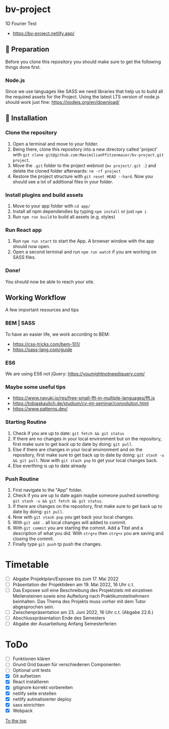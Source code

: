 # bv-project

1D Fourier Test

-   https://bv-project.netlify.app/

## :electric_plug: Preparation

Before you clone this repository you should make sure to get the following things done first.

### Node.js

Since we use languages like SASS we need libraries that help us to build all the required assets for the Project.
Using the latest LTS version of node.js should work just fine: https://nodejs.org/en/download/

## :checkered_flag: Installation

### Clone the repository

1. Open a terminal and move to your folder.
2. Being there, clone this repository into a new directory called 'project' with `git clone git@github.com:MaximilianPfitzenmaier/bv-project.git project`.
3. Move the `.git` folder to the project webroot (`mv project/.git .`) and delete the cloned folder afterwards: `rm -rf project`
4. Restore the project structure with `git reset HEAD --hard`. Now you should see a lot of additional files in your folder.

### Install plugins and build assets

1. Move to your app folder with `cd app/`
2. Install all npm dependendies by typing `npm install` or just `npm i`
3. Run `npm run build` to build all assets (e.g. styles)

### Run React app

1. Run `npm run start` to start the App. A browser window with the app should now open.
2. Open a second terminal and run `npm run watch` if you are working on SASS files.

### Done!

You should now be able to reach your site.

## Working Workflow

A few important resources and tips

### BEM | SASS

To have an easier life, we work according to BEM:

-   https://css-tricks.com/bem-101/
-   https://sass-lang.com/guide

### ES6

We are using ES6 not jQuery:
https://youmightnotneedjquery.com/

### Maybe some useful tips

-   https://www.nayuki.io/res/free-small-fft-in-multiple-languages/fft.js
-   https://tobiaskaulich.de/studium/cv-ml-seminar/convolution.html
-   https://www.patterns.dev/

### Starting Routine

1. Check if you are up to date: `git fetch && git status`
2. If there are no changes in your local environment but on the repository, first make sure to get back up to date by doing: `git pull`.
3. Else if there are changes in your local environment and on the repository, first make sure to get back up to date by doing: `git stash -u && git pull`. Now with `git stash pop` to get your local changes back.
4. Else everthing is up to date already

### Push Routine

1. First navigate to the "App" folder.
2. Check if you are up to date again maybe someone pushed something: `git stash -u && git fetch && git status`.
3. If there are changes on the repository, first make sure to get back up to date by doing: `git pull`.
4. Now with `git stash pop` you get back your local changes.
5. With `git add .` all local changes will added to commit.
6. With `git commit` you are starting the commit. Add a Titel and a description of what you did. With `strg+o` then `strg+x` you are saving and closing the commit.
7. Finally type `git push` tp push the changes.

# Timetable

-   [ ] Abgabe Projektplan/Exposee bis zum 17. Mai 2022
-   [ ] Präsentation der Projektideen am 19. Mai 2022, 16 Uhr c.t.
-   [ ] Das Exposee soll eine Beschreibung des Projektziels mit einzelnen Meilensteinen sowie eine Aufteilung nach Praktikumsteilnehmern beinhalten. Das Thema des Projekts muss vorher mit dem Tutor abgesprochen sein.
-   [ ] Zwischenpräsentation am 23. Juni 2022, 16 Uhr c.t. (Abgabe 22.6.)
-   [ ] Abschlusspräsentation Ende des Semesters
-   [ ] Abgabe der Ausarbeitung Anfang Semesterferien

# ToDo

-   [ ] Funktionen klären
-   [ ] Grund Grid bauen für verschiedenen Componenten
-   [ ] Optional unit tests
-   [x] Git aufsetzen
-   [x] React installieren
-   [x] gitignore korrekt vorbereiten
-   [x] netlify seite erstellen
-   [x] netlify autmatisierter deploy
-   [x] sass einrichten
-   [x] Webpack

[To the top](#bv-project)
